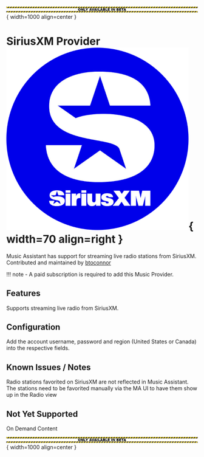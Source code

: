 ![Beta](../assets/beta-testing.png){ width=1000 align=center }

# SiriusXM Provider ![Preview image](../assets/icons/siriusxm-logo.png){ width=70 align=right }

Music Assistant has support for streaming live radio stations from SiriusXM. Contributed and maintained by [btoconnor](https://github.com/btoconnor)

!!! note
    - A paid subscription is required to add this Music Provider. 
    
## Features

Supports streaming live radio from SiriusXM.

## Configuration

Add the account username, password and region (United States or Canada) into the respective fields.

## Known Issues / Notes

Radio stations favorited on SiriusXM are not reflected in Music Assistant. The stations need to be favorited manually via the MA UI to have them show up in the Radio view

## Not Yet Supported

On Demand Content

![Beta](../assets/beta-testing.png){ width=1000 align=center }
